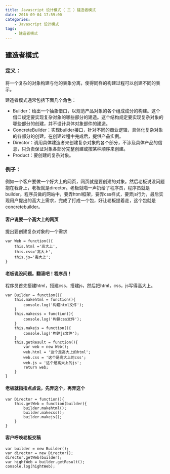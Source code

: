 ```yaml
---
title: Javascript 设计模式（ 三 ）建造者模式
date: 2016-09-04 17:59:00
categories:
    - Javascript 设计模式
tags:
    - 建造者模式
---
```


## 建造者模式

### 定义：
将一个复杂的对象构建与他的表象分离，使得同样的构建过程可以创建不同的表示。
<!-- more -->

建造者模式通常包括下面几个角色：
* Builder：给出一个抽象借口，以规范产品对象的各个组成成分的构建。这个借口规定要实现复杂对象的哪些部分的建造。这个结构规定要实现复杂对象的哪些部分的创建，并不设计具体对象部件的建造。
* ConcreteBuilder：实现builder接口，针对不同的商业逻辑，具体化复杂对象的各部分的创建。在创建过程中完成后，提供产品实例。
* Director：调用具体建造者来创建复杂对象的各个部分，不涉及具体产品的信息，只负责保证对象各部分完整创建或按某种顺序来创建。
* Product：要创建的复杂对象。

### 例子：
例如一个客户要做一个好大上的网页，网页就是要创建的对象。然后老板说没问题抱在我身上，老板就是director。老板就啪一声扔给了程序员，程序员就是builder。程序员做的网站中，要弄html框架，要弄css样式，要弄js行为，最后实现用户提出的高大上需求，完成了打成一个包，好让老板提着走，这个包就是concretebuilder。
#### 客户说要一个高大上的网页
提出要创建复杂对象的一个需求
```
var Web = function(){
    this.html ='高大上',
    this.css='高大上',
    this.js='高大上';
}
```

#### 老板说没问题。翻滚吧！程序员！
程序员首先搭建html，搭建css，搭建js，然后把html，css，js写得高大上。
```
var Builder = function(){
    this.makehtml = function(){
        console.log('构建html文件');
    }
    this.makecss = function(){
        console.log('构建css文件');
    }
    this.makejs = function(){
        console.log('构建js文件');
    }
    this.getResult = function(){
        var web = new Web();
        web.html = '这个是高大上的html';
        web.css = '这个是高大上的css';
        web.js = '这个是高大上的js';
        return web;
    }
}
```

#### 老板就指指点点说，先弄这个，再弄这个
```
var Director = function(){
    this.getWeb = function(builder){
        builder.makehtml();
        builder.makecss();
        builder.makejs();
    }
}
```

#### 客户呼唤老板交稿
```
var builder = new Builder();
var director = new Director();
director.getWeb(builder);
var hightWeb = builder.getResult();
console.log(hightWeb); 
```


